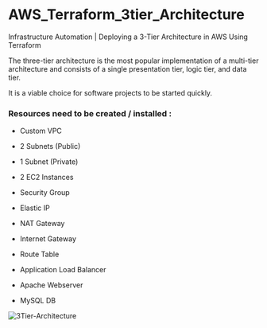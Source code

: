 # AWS_Terraform_3tier_Architecture

Infrastructure Automation | Deploying a 3-Tier Architecture in AWS Using Terraform

The three-tier architecture is the most popular implementation of a multi-tier architecture and consists of a single presentation tier, logic tier, and data tier.

It is a viable choice for software projects to be started quickly.


### Resources need to be created / installed :

* Custom VPC

* 2 Subnets (Public)

* 1 Subnet (Private)

* 2 EC2 Instances

* Security Group

* Elastic IP

* NAT Gateway

* Internet Gateway

* Route Table

* Application Load Balancer

* Apache Webserver

* MySQL DB

![3Tier-Architecture](https://user-images.githubusercontent.com/104639044/223647134-7158eecc-53df-4610-8553-be47c25d6af0.png)
